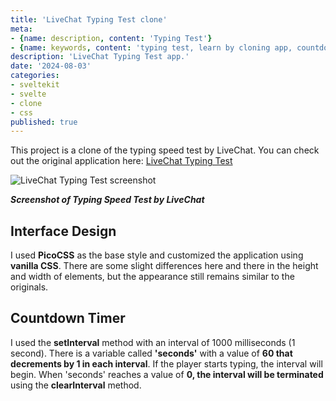 ```yaml
---
title: 'LiveChat Typing Test clone'
meta:
- {name: description, content: 'Typing Test'}
- {name: keywords, content: 'typing test, learn by cloning app, countdown, randomWords pakcage'}
description: 'LiveChat Typing Test app.'
date: '2024-08-03'
categories:
- sveltekit
- svelte
- clone
- css
published: true
---
```


<script>
	import image01 from '$lib/posts/livechat-typing-test-clone/LiveChat typing test.png';
</script>

This project is a clone of the typing speed test by LiveChat. You can check out the original application here: [LiveChat Typing Test](https://www.livechat.com/typing-speed-test/#/)

<img alt="LiveChat Typing Test screenshot" src={image01} />

__*Screenshot of Typing Speed Test by LiveChat*__

## Interface Design
I used __PicoCSS__ as the base style and customized the application using __vanilla CSS__. There are some slight differences here and there in the height and width of elements, but the appearance still remains similar to the originals.

## Countdown Timer
I used the __setInterval__ method with an interval of 1000 milliseconds (1 second). There is a variable called __'seconds'__ with a value of __60 that decrements by 1 in each interval__. If the player starts typing, the interval will begin. When 'seconds' reaches a value of __0, the interval will be terminated__ using the __clearInterval__ method.


<!-- Here are explanations on some parts of this project.
## Typing Field:

Using 3 variables, I separate typed words, current word to be typed, and untyped words.
Each words is put inside a span element. 
It consist of span elements for each words. One span element will serve as the input text field by using contenteditable attributes.  -->